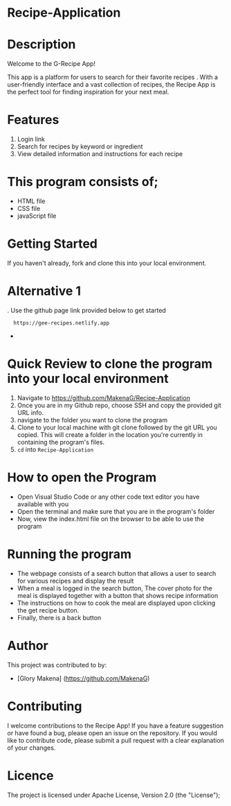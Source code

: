 # Recipe-Application

# Description
Welcome to the G-Recipe App!

This app is a platform for users to search for their favorite recipes . With a user-friendly interface and a vast collection of recipes, the Recipe App is the perfect tool for finding inspiration for your next meal.

# Features
1. Login link
2. Search for recipes by keyword or ingredient
3. View detailed information and instructions for each recipe


# This program consists of;

- HTML file
- CSS file
- javaScript file

# Getting Started
If you haven't already, fork and clone this into your local environment.

# Alternative 1
. Use the github page link provided below to get started

      https://gee-recipes.netlify.app
- 

# Quick Review to clone the program into your local environment
1. Navigate to https://github.com/MakenaG/Recipe-Application
2. Once you are in my Github repo, choose SSH and copy the provided git URL info.
3. navigate to the folder you want to clone the program
4. Clone to your local machine with git clone followed by the git URL you copied. This will create a folder in the location you're currently in containing the program's files.
5. `cd` into `Recipe-Application`



# How to open the Program
- Open Visual Studio Code or any other code text editor you have available with you
- Open the terminal and make sure that you are in the program's folder
- Now, view the index.html file on the browser to be able to use the program

# Running the program

- The webpage consists of a search button that allows a user to search for various recipes and display the result
- When a meal is logged in the search button, The cover photo for the meal is displayed together with a button that shows recipe information
- The instructions on how to cook the meal are displayed upon clicking the get recipe button.
- Finally, there is a back button

# Author
This project was contributed to by:
- [Glory Makena] (https://github.com/MakenaG)

# Contributing
I welcome contributions to the Recipe App! If you have a feature suggestion or have found a bug, please open an issue on the repository. If you would like to contribute code, please submit a pull request with a clear explanation of your changes.



# Licence
The project is licensed under Apache License, Version 2.0 (the "License");